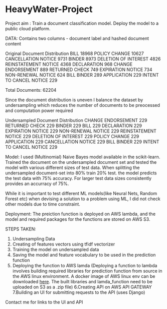 # HeavyWater-Project
Project aim : Train a document classification model. Deploy the model to a public cloud platform.

DATA:
Contains two columns - document label and hashed document content 

Original Document Distribution 
BILL                       18968
POLICY CHANGE              10627
CANCELLATION NOTICE         9731
BINDER                      8973
DELETION OF INTEREST        4826
REINSTATEMENT NOTICE        4368
DECLARATION                  968
CHANGE ENDORSEMENT           889
RETURNED CHECK               749
EXPIRATION NOTICE            734
NON-RENEWAL NOTICE           624
BILL BINDER                  289
APPLICATION                  229
INTENT TO CANCEL NOTICE      229

Total Documents: 62204

Since the document distribution is uneven I balance the dataset by undersampling which reduces the number of documents to be preocessed and computation power required

Undersampled Document Distribution
CHANGE ENDORSEMENT         229
RETURNED CHECK             229
BINDER                     229
BILL                       229
DECLARATION                229
EXPIRATION NOTICE          229
NON-RENEWAL NOTICE         229
REINSTATEMENT NOTICE       229
DELETION OF INTEREST       229
POLICY CHANGE              229
APPLICATION                229
CANCELLATION NOTICE        229
BILL BINDER                229
INTENT TO CANCEL NOTICE    229

Model:
I used (Multinomial) Naive Bayes model available in the scikit-learn. Trained the document on the undersampled document set and tested the model with various different sizes of test data. When splitting the undersampled document-set into 80% train 20% test. the model predicts the test data with 75% accuracy. For larger test data sizes consistently provides an accurracy of 75%.

While it is important to test different ML models(like Neural Nets, Random Forest etc) when devising a solution to a problem using ML, I did not check other models due to time constraint.

Deployment:
The preiction function is deployed on AWS lambda, and the model and required packages for the functions are stored on AWS S3.

STEPS TAKEN:
1. Undersampling Data
2. Creating of features vectors using tfidf vectorizer
3. Training the model on undersampled data
4. Saving the model and feature vocabulary to be used in the prediction function
5. Deploying the function to AWS lamda 
(Deploying a function to lambda involves building required libraries for prediction function from source in the AWS linux environment. A docker image of AWS linux env can be downloaded [here](https://hub.docker.com/_/amazonlinux/). The built libraries and lamda_function need to be uploaded on S3 as a .zip file) 
6.Creating API on AWS API GATEWAY
7.Building an UI for submitting requests to the API (uses Django)

Contact me for links to the UI and API



